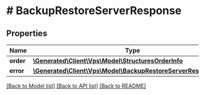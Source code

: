 # # BackupRestoreServerResponse

## Properties

Name | Type | Description | Notes
------------ | ------------- | ------------- | -------------
**order** | [**\Generated\Client\Vps\Model\StructuresOrderInfo**](StructuresOrderInfo.md) |  | [optional]
**error** | [**\Generated\Client\Vps\Model\BackupRestoreServerResponseError**](BackupRestoreServerResponseError.md) |  | [optional]

[[Back to Model list]](../../README.md#models) [[Back to API list]](../../README.md#endpoints) [[Back to README]](../../README.md)
